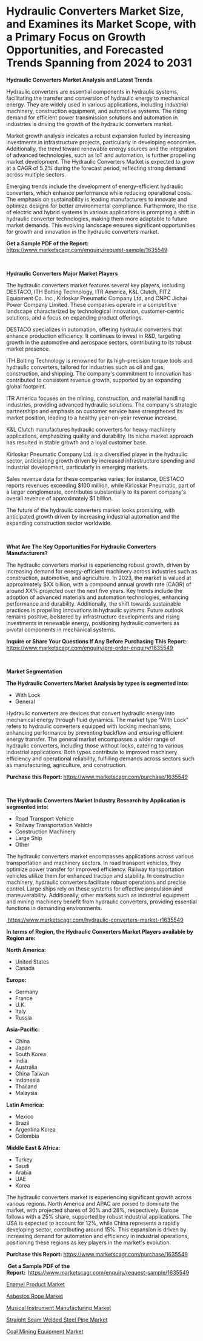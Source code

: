 <p><h1>Hydraulic Converters Market Size, and Examines its Market Scope, with a Primary Focus on Growth Opportunities, and Forecasted Trends Spanning from 2024 to 2031</h1></p><p><strong>Hydraulic Converters Market Analysis and Latest Trends</strong></p>
<p><p>Hydraulic converters are essential components in hydraulic systems, facilitating the transfer and conversion of hydraulic energy to mechanical energy. They are widely used in various applications, including industrial machinery, construction equipment, and automotive systems. The rising demand for efficient power transmission solutions and automation in industries is driving the growth of the hydraulic converters market.</p><p>Market growth analysis indicates a robust expansion fueled by increasing investments in infrastructure projects, particularly in developing economies. Additionally, the trend toward renewable energy sources and the integration of advanced technologies, such as IoT and automation, is further propelling market development. The Hydraulic Converters Market is expected to grow at a CAGR of 5.2% during the forecast period, reflecting strong demand across multiple sectors.</p><p>Emerging trends include the development of energy-efficient hydraulic converters, which enhance performance while reducing operational costs. The emphasis on sustainability is leading manufacturers to innovate and optimize designs for better environmental compliance. Furthermore, the rise of electric and hybrid systems in various applications is prompting a shift in hydraulic converter technologies, making them more adaptable to future market demands. This evolving landscape ensures significant opportunities for growth and innovation in the hydraulic converters market.</p></p>
<p><strong>Get a Sample PDF of the Report:&nbsp;</strong> <a href="https://www.marketscagr.com/enquiry/request-sample/1635549?utm_campaign=1869&utm_medium=2&utm_source=Github&utm_content=ia&utm_term=27122024&utm_id=hydraulic-converters">https://www.marketscagr.com/enquiry/request-sample/1635549</a></p>
<p>&nbsp;</p>
<p><strong>Hydraulic Converters Major Market Players</strong></p>
<p><p>The hydraulic converters market features several key players, including DESTACO, ITH Bolting Technology, ITR America, K&L Clutch, FITZ Equipment Co. Inc., Kirloskar Pneumatic Company Ltd, and CNPC Jichai Power Company Limited. These companies operate in a competitive landscape characterized by technological innovation, customer-centric solutions, and a focus on expanding product offerings.</p><p>DESTACO specializes in automation, offering hydraulic converters that enhance production efficiency. It continues to invest in R&D, targeting growth in the automotive and aerospace sectors, contributing to its robust market presence.</p><p>ITH Bolting Technology is renowned for its high-precision torque tools and hydraulic converters, tailored for industries such as oil and gas, construction, and shipping. The company's commitment to innovation has contributed to consistent revenue growth, supported by an expanding global footprint.</p><p>ITR America focuses on the mining, construction, and material handling industries, providing advanced hydraulic solutions. The company's strategic partnerships and emphasis on customer service have strengthened its market position, leading to a healthy year-on-year revenue increase.</p><p>K&L Clutch manufactures hydraulic converters for heavy machinery applications, emphasizing quality and durability. Its niche market approach has resulted in stable growth and a loyal customer base.</p><p>Kirloskar Pneumatic Company Ltd. is a diversified player in the hydraulic sector, anticipating growth driven by increased infrastructure spending and industrial development, particularly in emerging markets.</p><p>Sales revenue data for these companies varies; for instance, DESTACO reports revenues exceeding $100 million, while Kirloskar Pneumatic, part of a larger conglomerate, contributes substantially to its parent company's overall revenue of approximately $1 billion. </p><p>The future of the hydraulic converters market looks promising, with anticipated growth driven by increasing industrial automation and the expanding construction sector worldwide.</p></p>
<p>&nbsp;</p>
<p><strong>What Are The Key Opportunities For Hydraulic Converters Manufacturers?</strong></p>
<p><p>The hydraulic converters market is experiencing robust growth, driven by increasing demand for energy-efficient machinery across industries such as construction, automotive, and agriculture. In 2023, the market is valued at approximately $XX billion, with a compound annual growth rate (CAGR) of around XX% projected over the next five years. Key trends include the adoption of advanced materials and automation technologies, enhancing performance and durability. Additionally, the shift towards sustainable practices is propelling innovations in hydraulic systems. Future outlook remains positive, bolstered by infrastructure developments and rising investments in renewable energy, positioning hydraulic converters as pivotal components in mechanical systems.</p></p>
<p><strong>Inquire or Share Your Questions If Any Before Purchasing This Report:</strong> <a href="https://www.marketscagr.com/enquiry/pre-order-enquiry/1635549?utm_campaign=1869&utm_medium=2&utm_source=Github&utm_content=ia&utm_term=27122024&utm_id=hydraulic-converters">https://www.marketscagr.com/enquiry/pre-order-enquiry/1635549</a></p>
<p>&nbsp;</p>
<p><strong>Market Segmentation</strong></p>
<p><strong>The Hydraulic Converters Market Analysis by types is segmented into:</strong></p>
<p><ul><li>With Lock</li><li>General</li></ul></p>
<p><p>Hydraulic converters are devices that convert hydraulic energy into mechanical energy through fluid dynamics. The market type "With Lock" refers to hydraulic converters equipped with locking mechanisms, enhancing performance by preventing backflow and ensuring efficient energy transfer. The general market encompasses a wider range of hydraulic converters, including those without locks, catering to various industrial applications. Both types contribute to improved machinery efficiency and operational reliability, fulfilling demands across sectors such as manufacturing, agriculture, and construction.</p></p>
<p><strong>Purchase this Report:&nbsp;</strong><a href="https://www.marketscagr.com/purchase/1635549?utm_campaign=1869&utm_medium=2&utm_source=Github&utm_content=ia&utm_term=27122024&utm_id=hydraulic-converters">https://www.marketscagr.com/purchase/1635549</a></p>
<p>&nbsp;</p>
<p><strong>The Hydraulic Converters Market Industry Research by Application is segmented into:</strong></p>
<p><ul><li>Road Transport Vehicle</li><li>Railway Transportation Vehicle</li><li>Construction Machinery</li><li>Large Ship</li><li>Other</li></ul></p>
<p><p>The hydraulic converters market encompasses applications across various transportation and machinery sectors. In road transport vehicles, they optimize power transfer for improved efficiency. Railway transportation vehicles utilize them for enhanced traction and stability. In construction machinery, hydraulic converters facilitate robust operations and precise control. Large ships rely on these systems for effective propulsion and maneuverability. Additionally, other markets such as industrial equipment and mining machinery benefit from hydraulic converters, providing essential functions in demanding environments.</p></p>
<p><a href="https://www.marketscagr.com/hydraulic-converters-market-r1635549?utm_campaign=1869&utm_medium=2&utm_source=Github&utm_content=ia&utm_term=27122024&utm_id=hydraulic-converters">&nbsp;https://www.marketscagr.com/hydraulic-converters-market-r1635549</a></p>
<p><strong>In terms of Region, the Hydraulic Converters Market Players available by Region are:</strong></p>
<p>
    <p> <strong> North America: </strong>
        <ul>
            <li>United States</li>
            <li>Canada</li>
        </ul>
        </p> 
    <p> <strong> Europe: </strong>
        <ul>
            <li>Germany</li>
            <li>France</li>
            <li>U.K.</li>
            <li>Italy</li>
            <li>Russia</li>
        </ul>
        </p> 
    <p> <strong> Asia-Pacific: </strong>
        <ul>
            <li>China</li>
            <li>Japan</li>
            <li>South Korea</li>
            <li>India</li>
            <li>Australia</li>
            <li>China Taiwan</li>
            <li>Indonesia</li>
            <li>Thailand</li>
            <li>Malaysia</li>
        </ul>
        </p> 
    <p> <strong> Latin America: </strong>
        <ul>
            <li>Mexico</li>
            <li>Brazil</li>
            <li>Argentina Korea</li>
            <li>Colombia</li>
        </ul>
        </p> 
    <p> <strong> Middle East & Africa: </strong>
        <ul>
            <li>Turkey</li>
            <li>Saudi</li>
            <li>Arabia</li>
            <li>UAE</li>
            <li>Korea</li>
        </ul>
    </p>
    </p>
<p><p>The hydraulic converters market is experiencing significant growth across various regions. North America and APAC are poised to dominate the market, with projected shares of 30% and 28%, respectively. Europe follows with a 25% share, supported by robust industrial applications. The USA is expected to account for 12%, while China represents a rapidly developing sector, contributing around 15%. This expansion is driven by increasing demand for automation and efficiency in industrial operations, positioning these regions as key players in the market's evolution.</p></p>
<p><strong>Purchase this Report: </strong><a href="https://www.marketscagr.com/purchase/1635549?utm_campaign=1869&utm_medium=2&utm_source=Github&utm_content=ia&utm_term=27122024&utm_id=hydraulic-converters">https://www.marketscagr.com/purchase/1635549</a></p>
<p>&nbsp;<strong>Get a Sample PDF of the Report:&nbsp;&nbsp;</strong><a href="https://www.marketscagr.com/enquiry/request-sample/1635549?utm_campaign=1869&utm_medium=2&utm_source=Github&utm_content=ia&utm_term=27122024&utm_id=hydraulic-converters">https://www.marketscagr.com/enquiry/request-sample/1635549</a></p>
<p><strong></strong></p>
<p><p><a href="https://www.linkedin.com/pulse/enamel-product-market-size-application-revenue-forecast-from-abplf?utm_campaign=1869&utm_medium=2&utm_source=Github&utm_content=ia&utm_term=27122024&utm_id=hydraulic-converters">Enamel Product Market</a></p><p><a href="https://www.linkedin.com/pulse/f-my-mkt-intel-xkfif?utm_campaign=1869&utm_medium=2&utm_source=Github&utm_content=ia&utm_term=27122024&utm_id=hydraulic-converters">Asbestos Rope Market</a></p><p><a href="https://www.linkedin.com/pulse/musical-instrument-manufacturing-market-study-findings-cmdvf?utm_campaign=1869&utm_medium=2&utm_source=Github&utm_content=ia&utm_term=27122024&utm_id=hydraulic-converters">Musical Instrument Manufacturing Market</a></p><p><a href="https://www.linkedin.com/pulse/a-mkt-nova-vc8zf?utm_campaign=1869&utm_medium=2&utm_source=Github&utm_content=ia&utm_term=27122024&utm_id=hydraulic-converters">Straight Seam Welded Steel Pipe Market</a></p><p><a href="https://www.linkedin.com/pulse/year-on-year-growth-coal-mining-equipment-market-126-cagr-bgx8f?utm_campaign=1869&utm_medium=2&utm_source=Github&utm_content=ia&utm_term=27122024&utm_id=hydraulic-converters">Coal Mining Equipment Market</a></p></p>